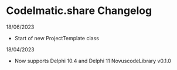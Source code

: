 # CodeImatic.share Changelog

18/06/2023

* Start of new  ProjectTemplate class


18/04/2023

* Now supports Delphi 10.4 and Delphi 11 NovuscodeLibrary v0.1.0

